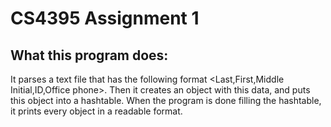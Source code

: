 # CS4395 Assignment 1

## What this program does: 
It parses a text file that has the following format <Last,First,Middle Initial,ID,Office phone>.
Then it creates an object with this data, and puts this object into a hashtable. 
When the program is done filling the hashtable, it prints every object in a readable format. 
